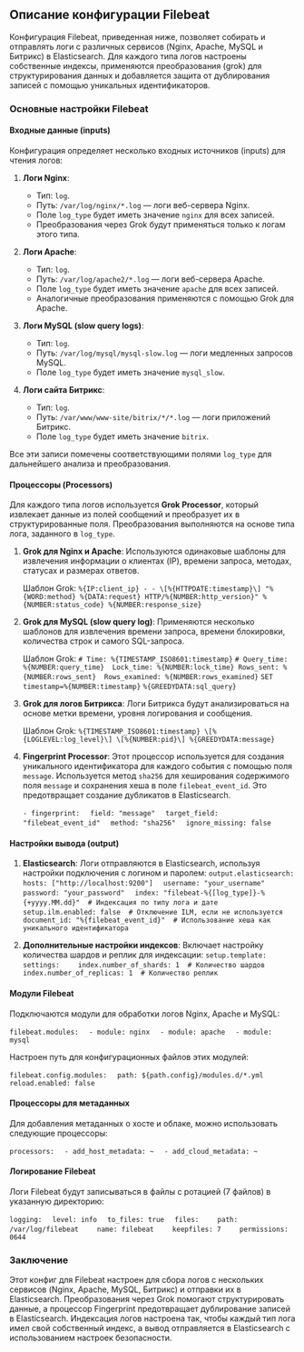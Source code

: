 ## Описание конфигурации Filebeat

Конфигурация Filebeat, приведенная ниже, позволяет собирать и отправлять логи с различных сервисов (Nginx, Apache, MySQL и Битрикс) в Elasticsearch. Для каждого типа логов настроены собственные индексы, применяются преобразования (grok) для структурирования данных и добавляется защита от дублирования записей с помощью уникальных идентификаторов.

### Основные настройки Filebeat

#### Входные данные (inputs)
Конфигурация определяет несколько входных источников (inputs) для чтения логов:

1. **Логи Nginx**:
   - Тип: `log`.
   - Путь: `/var/log/nginx/*.log` — логи веб-сервера Nginx.
   - Поле `log_type` будет иметь значение `nginx` для всех записей.
   - Преобразования через Grok будут применяться только к логам этого типа.

2. **Логи Apache**:
   - Тип: `log`.
   - Путь: `/var/log/apache2/*.log` — логи веб-сервера Apache.
   - Поле `log_type` будет иметь значение `apache` для всех записей.
   - Аналогичные преобразования применяются с помощью Grok для Apache.

3. **Логи MySQL (slow query logs)**:
   - Тип: `log`.
   - Путь: `/var/log/mysql/mysql-slow.log` — логи медленных запросов MySQL.
   - Поле `log_type` будет иметь значение `mysql_slow`.

4. **Логи сайта Битрикс**:
   - Тип: `log`.
   - Путь: `/var/www/www-site/bitrix/*/*.log` — логи приложений Битрикс.
   - Поле `log_type` будет иметь значение `bitrix`.

Все эти записи помечены соответствующими полями `log_type` для дальнейшего анализа и преобразования.

#### Процессоры (Processors)

Для каждого типа логов используется **Grok Processor**, который извлекает данные из полей сообщений и преобразует их в структурированные поля. Преобразования выполняются на основе типа лога, заданного в `log_type`.

1. **Grok для Nginx и Apache**:
   Используются одинаковые шаблоны для извлечения информации о клиентах (IP), времени запроса, методах, статусах и размерах ответов.

   Шаблон Grok:
   `%{IP:client_ip} - - \[%{HTTPDATE:timestamp}\] "%{WORD:method} %{DATA:request} HTTP/%{NUMBER:http_version}" %{NUMBER:status_code} %{NUMBER:response_size}`

2. **Grok для MySQL (slow query log)**:
   Применяются несколько шаблонов для извлечения времени запроса, времени блокировки, количества строк и самого SQL-запроса.

   Шаблон Grok:
   `# Time: %{TIMESTAMP_ISO8601:timestamp}`
   `# Query_time: %{NUMBER:query_time}  Lock_time: %{NUMBER:lock_time} Rows_sent: %{NUMBER:rows_sent}  Rows_examined: %{NUMBER:rows_examined}`
   `SET timestamp=%{NUMBER:timestamp}`
   `%{GREEDYDATA:sql_query}`

3. **Grok для логов Битрикса**:
   Логи Битрикса будут анализироваться на основе метки времени, уровня логирования и сообщения.

   Шаблон Grok:
   `%{TIMESTAMP_ISO8601:timestamp} \[%{LOGLEVEL:log_level}\] \[%{NUMBER:pid}\] %{GREEDYDATA:message}`

4. **Fingerprint Processor**:
   Этот процессор используется для создания уникального идентификатора для каждого события с помощью поля `message`. Используется метод `sha256` для хеширования содержимого поля `message` и сохранения хеша в поле `filebeat_event_id`. Это предотвращает создание дубликатов в Elasticsearch.

   `- fingerprint:`
   `  field: "message"`
   `  target_field: "filebeat_event_id"`
   `  method: "sha256"`
   `  ignore_missing: false`

#### Настройки вывода (output)

1. **Elasticsearch**:
   Логи отправляются в Elasticsearch, используя настройки подключения с логином и паролем:
   `output.elasticsearch:`
   `  hosts: ["http://localhost:9200"]`
   `  username: "your_username"`
   `  password: "your_password"`
   `  index: "filebeat-%{[log_type]}-%{+yyyy.MM.dd}"  # Индексация по типу лога и дате`
   `  setup.ilm.enabled: false  # Отключение ILM, если не используется`
   `  document_id: "%{filebeat_event_id}"  # Использование хеша как уникального идентификатора`

2. **Дополнительные настройки индексов**:
   Включает настройку количества шардов и реплик для индексации:
   `setup.template:`
   `  settings:`
   `    index.number_of_shards: 1  # Количество шардов`
   `    index.number_of_replicas: 1  # Количество реплик`

#### Модули Filebeat

Подключаются модули для обработки логов Nginx, Apache и MySQL:

`filebeat.modules:`
`  - module: nginx`
`  - module: apache`
`  - module: mysql`

Настроен путь для конфигурационных файлов этих модулей:

`filebeat.config.modules:`
`  path: ${path.config}/modules.d/*.yml`
`  reload.enabled: false`

#### Процессоры для метаданных

Для добавления метаданных о хосте и облаке, можно использовать следующие процессоры:

`processors:`
`  - add_host_metadata: ~`
`  - add_cloud_metadata: ~`

#### Логирование Filebeat

Логи Filebeat будут записываться в файлы с ротацией (7 файлов) в указанную директорию:

`logging:`
`  level: info`
`  to_files: true`
`  files:`
`    path: /var/log/filebeat`
`    name: filebeat`
`    keepfiles: 7`
`    permissions: 0644`

### Заключение

Этот конфиг для Filebeat настроен для сбора логов с нескольких сервисов (Nginx, Apache, MySQL, Битрикс) и отправки их в Elasticsearch. Преобразования через Grok помогают структурировать данные, а процессор Fingerprint предотвращает дублирование записей в Elasticsearch. Индексация логов настроена так, чтобы каждый тип лога имел свой собственный индекс, а вывод отправляется в Elasticsearch с использованием настроек безопасности.
